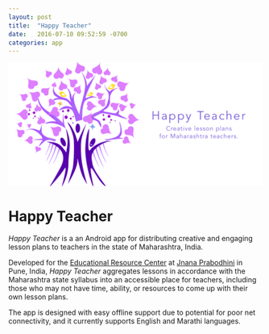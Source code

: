 ```yaml
---
layout: post
title:  "Happy Teacher"
date:   2016-07-10 09:52:59 -0700
categories: app
---
```

![Happy Teacher](img/ht_feature.PNG)

# Happy Teacher

*Happy Teacher* is a an Android app for distributing creative and engaging lesson plans to teachers in the state of Maharashtra, India.

Developed for the [Educational Resource Center](http://www.erc-pune.org/) at [Jnana Prabodhini](http://www.jnanaprabodhini.org/) in Pune, India, *Happy Teacher* aggregates lessons in accordance with the Maharashtra state syllabus into an accessible place for teachers, including those who may not have time, ability, or resources to come up with their own lesson plans.

The app is designed with easy offline support due to potential for poor net connectivity, and it currently supports English and Marathi languages.
